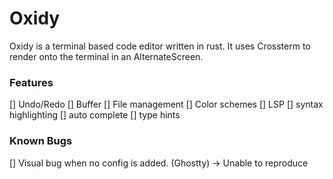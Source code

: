 # Oxidy

Oxidy is a terminal based code editor written in rust. It uses Crossterm to render onto the terminal in an AlternateScreen.

### Features

[] Undo/Redo
[] Buffer
[] File management
[] Color schemes
[] LSP
    [] syntax highlighting
    [] auto complete
    [] type hints

### Known Bugs

[] Visual bug when no config is added. (Ghostty)
    -> Unable to reproduce
